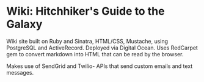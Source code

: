 Wiki: Hitchhiker's Guide to the Galaxy
======================================

Wiki site built on Ruby and Sinatra, HTML/CSS, Mustache, using PostgreSQL and ActiveRecord. Deployed via Digital Ocean. Uses RedCarpet gem to convert markdown into HTML that can be read by the browser.

Makes use of SendGrid and Twilio- APIs that send custom emails and text messages.